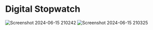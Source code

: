 # Digital Stopwatch
![Screenshot 2024-06-15 210242](https://github.com/NikhilDadhania/PRODIGY_WD_02/assets/159712847/b19e6917-d522-4648-aebf-512e34d308a8)
![Screenshot 2024-06-15 210325](https://github.com/NikhilDadhania/PRODIGY_WD_02/assets/159712847/141a6435-6e35-4ca5-94c9-950f9937eee9)
